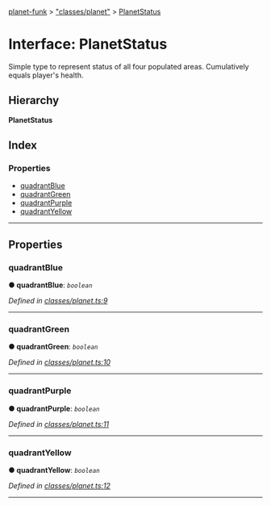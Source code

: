 [planet-funk](../README.md) > ["classes/planet"](../modules/_classes_planet_.md) > [PlanetStatus](../interfaces/_classes_planet_.planetstatus.md)

# Interface: PlanetStatus

Simple type to represent status of all four populated areas. Cumulatively equals player's health.

## Hierarchy

**PlanetStatus**

## Index

### Properties

* [quadrantBlue](_classes_planet_.planetstatus.md#quadrantblue)
* [quadrantGreen](_classes_planet_.planetstatus.md#quadrantgreen)
* [quadrantPurple](_classes_planet_.planetstatus.md#quadrantpurple)
* [quadrantYellow](_classes_planet_.planetstatus.md#quadrantyellow)

---

## Properties

<a id="quadrantblue"></a>

###  quadrantBlue

**● quadrantBlue**: *`boolean`*

*Defined in [classes/planet.ts:9](https://github.com/WilliamRADFunk/planet-funk/blob/0f96025/src/classes/planet.ts#L9)*

___
<a id="quadrantgreen"></a>

###  quadrantGreen

**● quadrantGreen**: *`boolean`*

*Defined in [classes/planet.ts:10](https://github.com/WilliamRADFunk/planet-funk/blob/0f96025/src/classes/planet.ts#L10)*

___
<a id="quadrantpurple"></a>

###  quadrantPurple

**● quadrantPurple**: *`boolean`*

*Defined in [classes/planet.ts:11](https://github.com/WilliamRADFunk/planet-funk/blob/0f96025/src/classes/planet.ts#L11)*

___
<a id="quadrantyellow"></a>

###  quadrantYellow

**● quadrantYellow**: *`boolean`*

*Defined in [classes/planet.ts:12](https://github.com/WilliamRADFunk/planet-funk/blob/0f96025/src/classes/planet.ts#L12)*

___

